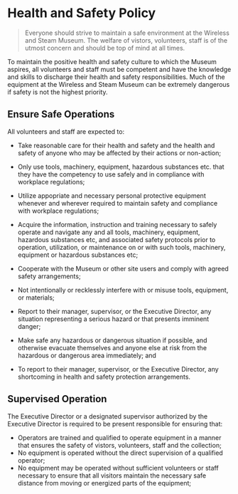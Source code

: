 # Health and Safety Policy

> Everyone should strive to maintain a safe environment at the Wireless and Steam Museum. The welfare of vistors, volunteers, staff is of the utmost concern and should be top of mind at all times.

To maintain the positive health and safety culture to which the Museum aspires, all volunteers and staff must be competent and have the knowledge and skills to discharge their health and safety responsibilities. Much of the equipment at the Wireless and Steam Museum can be extremely dangerous if safety is not the highest priority. 

## Ensure Safe Operations

All volunteers and staff are expected to:

- Take reasonable care for their health and safety and the health and safety of anyone who may be affected by their actions or non-action;
- Only use tools, machinery, equipment, hazardous substances etc. that they have the competency to use safely and in compliance with workplace regulations;
- Utilize appopriate and necessary personal protective equipment whenever and wherever required to maintain safety and compliance with workplace regulations;
- Acquire the information, instruction and training necessary to safely operate and navigate any and all tools, machinery, equipment, hazardous substances etc,  and associated safety protocols prior to operation, utilization, or maintenance on or with such tools, machinery, equipment or hazardous substances etc;


- Cooperate with the Museum or other site users and comply with agreed safety arrangements;
- Not intentionally or recklessly interfere with or misuse tools, equipment, or materials;
- Report to their manager, supervisor, or the Executive Director, any situation representing a serious hazard or that presents imminent danger;
- Make safe any hazardous or dangerous situation if possible, and otherwise evacuate themselves and anyone else at risk from the hazardous or dangerous area immediately; and
- To report to their manager, supervisor, or the Executive Director, any shortcoming in health and safety protection arrangements.

## Supervised Operation

The Executive Director or a designated supervisor authorized by the Executive Director is required to be present responsible for ensuring that:

- Operators are trained and qualified to operate equipment in a manner that ensures the safety of vistors, volunteers, staff and the collection;
- No equipment is operated without the direct supervision of a qualified operator;
- No equipment may be operated without sufficient volunteers or staff necessary to ensure that all visitors maintain the necessary safe distance from moving or energized parts of the equipment;